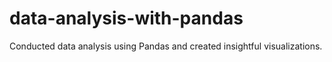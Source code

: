 # data-analysis-with-pandas
Conducted data analysis using Pandas and created insightful visualizations.
